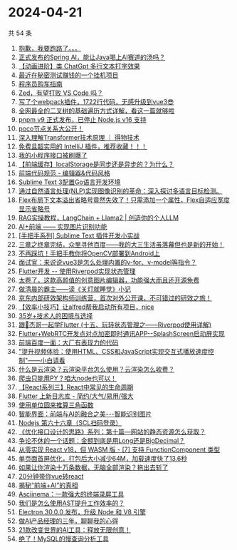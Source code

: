# 2024-04-21

共 54 条

<!-- BEGIN JUEJIN -->
<!-- 最后更新时间 2024-04-21 07:00:59 +0800 -->
1. [抱歉，我要跑路了。。。](https://juejin.cn/post/7359083483241316393)
1. [正式发布的Spring AI，能让Java喝上AI赛道的汤吗？](https://juejin.cn/post/7358753499138179107)
1. [【动画进阶】类 ChatGpt 多行文本打字效果](https://juejin.cn/post/7358699186630737955)
1. [最近在秘密测试赚钱的一个挂机项目](https://juejin.cn/post/7359077619747209270)
1. [程序员购车指南](https://juejin.cn/post/7359077619747340342)
1. [Zed，有望打败 VS Code 吗？](https://juejin.cn/post/7359469421742473225)
1. [写了个webpack插件，1722行代码，无感升级到vue3😎](https://juejin.cn/post/7359083109912412186)
1. [全网最全的二叉树的基础遍历方式详解，看这一篇就够啦](https://juejin.cn/post/7359083767557505058)
1. [pnpm v9 正式发布，已停止 Node.js v16 支持](https://juejin.cn/post/7359120028926427155)
1. [poco节点关系大公开！](https://juejin.cn/post/7358734620617424922)
1. [深入理解Transformer技术原理 ｜ 得物技术](https://juejin.cn/post/7358743626166222874)
1. [免费且超实用的 IntelliJ 插件，推荐收藏！！！](https://juejin.cn/post/7359083412388315146)
1. [我的小程序接口被刷爆了](https://juejin.cn/post/7358734620617130010)
1. [【前端缓存】localStorage是同步还是异步的？为什么？](https://juejin.cn/post/7359405716090011659)
1. [前端代码规范 - 编辑器&代码风格](https://juejin.cn/post/7359084604663644212)
1. [Sublime Text 3配置Go语言开发环境](https://juejin.cn/post/7359083109911396378)
1. [通过自然语言处理(NLP)实现图像识别的革命：深入探讨多语言目标检测。](https://juejin.cn/post/7359083412403486746)
1. [Flex布局下文本溢出省略号竟然失效了！只需添加一个属性，Flex自适应宽度显示省略号](https://juejin.cn/post/7359084604617768975)
1. [RAG实操教程，LangChain + Llama2 | 创造你的个人LLM](https://juejin.cn/post/7358743626165436442)
1. [AI+前端 —— 实现图片识别功能](https://juejin.cn/post/7358734620617687066)
1. [[手把手系列] Sublime Text 插件开发小实战](https://juejin.cn/post/7359102751907905574)
1. [三章之终章完结，众里寻他百度——我的大三生活虽落幕但也是新的开始！](https://juejin.cn/post/7359467530187046951)
1. [不再踩坑！手把手教你将OpenCV部署到Android上](https://juejin.cn/post/7358790144985890857)
1. [面试官：来说说vue3是怎么处理内置的v-for、v-model等指令？](https://juejin.cn/post/7358709354425090083)
1. [Flutter开发 -- 使用Riverpod实现状态管理](https://juejin.cn/post/7359077652445954098)
1. [太卷了，这款高颜值的创意图片编辑器，功能强大而且还开源免费](https://juejin.cn/post/7359391403163009043)
1. [做清晨的霸主——读《关灯就睡觉》小记](https://juejin.cn/post/7359077619725680681)
1. [京东内部研效架构师训练营，首次对外公开课，不可错过的研效之旅！](https://juejin.cn/post/7358752255350931508)
1. [【效率小技巧】让alfred帮我启动所有项目，nice](https://juejin.cn/post/7358709354424860707)
1. [35岁+技术人的困境与选择](https://juejin.cn/post/7359076801253605416)
1. [跟🤡杰哥一起学Flutter (十五、玩转状态管理之——Riverpod使用详解)](https://juejin.cn/post/7359402114018689076)
1. [Flutter+WebRTC开发点对点加密即时通讯APP--SplashScreen启动屏实现](https://juejin.cn/post/7359083483238006823)
1. [前端百度一面：大厂有表现力的代码](https://juejin.cn/post/7358702198589898790)
1. ["提升视频体验：使用HTML、CSS和JavaScript实现交互式播放速度控制"——小白请看](https://juejin.cn/post/7359147730961612810)
1. [什么是云渲染？云渲染平台怎么使用？云渲染怎么收费？](https://juejin.cn/post/7359077652445708338)
1. [爬虫只能用PY？咱大node也可以！](https://juejin.cn/post/7359084604617588751)
1. [【React系列三】React中常见的生命周期](https://juejin.cn/post/7359103640105910310)
1. [Flutter 上新日志库 - 简约/大气/易用/强大](https://juejin.cn/post/7359086041796067362)
1. [使用单位圆来推算三角函数](https://juejin.cn/post/7359086027581472804)
1. [智能界面：前端与AI的融合之美---智能识别图片](https://juejin.cn/post/7359084920595480614)
1. [Nodejs 第六十六章（SCL扫码登录）](https://juejin.cn/post/7359084330121396236)
1. [《优化接口设计的思路》系列：第十篇—网站的静态资源怎么获取？](https://juejin.cn/post/7359083483237908519)
1. [争论不休的一个话题：金额到底是用Long还是BigDecimal？](https://juejin.cn/post/7358670107902984229)
1. [从零实现 React v18，但 WASM 版 - [7] 支持 FunctionComponent 类型](https://juejin.cn/post/7359408423744733222)
1. [单页面首屏优化，打包后大小减少64M，加载速度快了13.6秒](https://juejin.cn/post/7359077652445806642)
1. [如果让你渲染十万条数据，无脑全部渲染？拖出去斩了](https://juejin.cn/post/7358745788472590388)
1. [20分钟带你vue转react](https://juejin.cn/post/7359821247675596835)
1. [揭秘“前端+AI”的真相](https://juejin.cn/post/7359190039601790987)
1. [Asciinema：一款强大的终端录屏工具](https://juejin.cn/post/7359083483240628265)
1. [我们是怎么使用AST提升工作效率的？](https://juejin.cn/post/7358691823545745443)
1. [Electron 30.0.0 发布，升级 Node 和 V8 引擎](https://juejin.cn/post/7359505949318807564)
1. [做AI产品经理的三年，聊聊我的心得](https://juejin.cn/post/7359083412387119114)
1. [21款改变世界的AI工具：释放无限创意！](https://juejin.cn/post/7359113303841554486)
1. [绝了！MySQL的慢查询分析工具 ](https://juejin.cn/post/7359402386605260810)
<!-- END JUEJIN -->